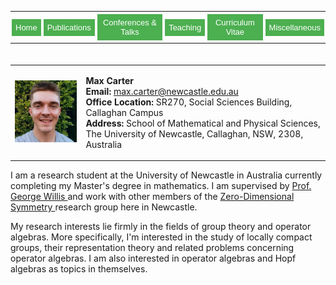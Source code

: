 <html>
<head>
<style>
.button {
  background-color: #4CAF50; /* Green */
  border: none;
  color: white;
  padding: 6px 6px;
  text-align: center;
  text-decoration: none;
  display: inline-block;
  font-size: 13px;
  margin: 4px 2px;
  transition-duration: 0.4s;
  cursor: pointer;
}

.button1 {
  background-color: white; 
  color: black; 
  border: 2px solid #4CAF50;
  border-radius: 8px;
}

.button1:hover {
  background-color: #4CAF50;
  color: white;
}

table, th, td {
  border: 0px solid black;
  border-collapse: collapse;
  margin: 0 auto;
}

.center {
  margin: auto;
  width: 100%;
  border: 3px solid #73AD21;
  padding: 5px;
  display: flex;
  justify-content: center;
  align-items: center;
}

</style>
</head>
<body>
 
<div class="center">
<table>
<td style="padding: 0px 0px 0px 0px; border: 0px"> <a href="https://max-carter-math.github.io/"> <button class="button button1"> Home </button> </a> </td>
<td style="padding: 0px 0px 0px 0px; border: 0px"> <a href="./publications.html"> <button class="button button1"> Publications </button> </a> </td>
<td style="padding: 0px 0px 0px 0px; border: 0px"> <a href="./conf_talks.html"> <button class="button button1"> Conferences & Talks </button> </a> </td>
<td style="padding: 0px 0px 0px 0px; border: 0px"> <a href="./teaching.html"> <button class="button button1"> Teaching </button> </a> </td>
<td style="padding: 0px 0px 0px 0px; border: 0px"> <a href="./CV.pdf"> <button class="button button1"> Curriculum Vitae </button> </a> </td>
<td style="padding: 0px 0px 0px 0px; border: 0px"> <a href="./other.html"> <button class="button button1"> Miscellaneous </button> </a> </td>
</table>
</div>

</body>
</html>

<table style="border-collapse: collapse; border: none; padding: 20px 0px 0px 0px">
  
<td style="border: 0px;"> 
    
<img src="./Headshot.jpeg" width="145"> 
    
</td> 
    
<td style="border: 0px;"> 
    
<b> Max Carter </b> <br/> <b> Email: </b> max.carter@newcastle.edu.au <br/> <b> Office Location:</b> SR270, Social Sciences Building, Callaghan Campus <br/> <b>Address:</b> School of Mathematical and Physical Sciences, <br/> The University of Newcastle, Callaghan, NSW, 2308, Australia

</td>

</table>
        
I am a research student at the University of Newcastle in Australia currently completing my Master's degree in mathematics. I am supervised by <a href="https://www.newcastle.edu.au/profile/george-willis#career"> Prof. George Willis </a> and work with other members of the <a href="https://zerodimensional.group/"> Zero-Dimensional Symmetry </a> research group here in Newcastle. 

My research interests lie firmly in the fields of group theory and operator algebras. More specifically, I'm interested in the study of locally compact groups, their representation theory and related problems concerning operator algebras. I am also interested in operator algebras and Hopf algebras as topics in themselves.

